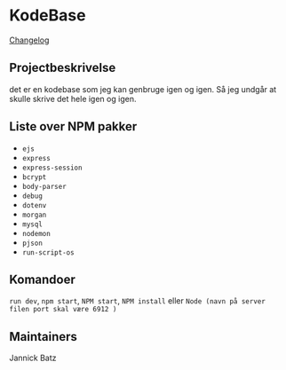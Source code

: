 # KodeBase
[Changelog](./CHANGELOG.md)

## Projectbeskrivelse
det er en kodebase som jeg kan genbruge igen og igen. Så jeg undgår at skulle skrive det hele igen og igen. 

## Liste over NPM pakker
* `ejs`
* `express`
* `express-session`
* `bcrypt`
* `body-parser`
* `debug`
* `dotenv`
* `morgan`
* `mysql`
* `nodemon`
* `pjson`
* `run-script-os`

## Komandoer
`run dev`, `npm start`, `NPM start`, `NPM install` eller `Node (navn på server filen port skal være 6912 )`

## Maintainers
Jannick Batz

